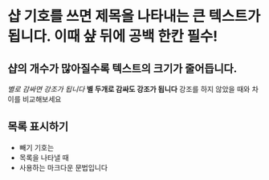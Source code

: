 # 샵 기호를 쓰면 제목을 나타내는 큰 텍스트가 됩니다. 이때 샾 뒤에 공백 한칸 필수!
## 샵의 개수가 많아질수록 텍스트의 크기가 줄어듭니다.

*별로 감싸면 강조가 됩니다*
**별 두개로 감싸도 강조가 됩니다**
강조를 하지 않았을 때와 차이를 비교해보세요

## 목록 표시하기

- 빼기 기호는
- 목록을 나타낼 때
- 사용하는 마크다운 문법입니다
